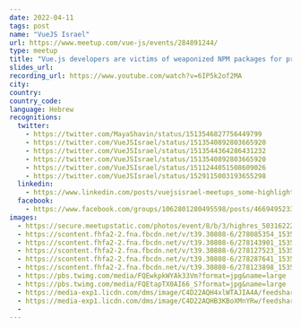 ```yaml
---
date: 2022-04-11
tags: post
name: "VueJS Israel"
url: https://www.meetup.com/vue-js/events/284891244/
type: meetup
title: "Vue.js developers are victims of weaponized NPM packages for protest and malware"
slides_url:
recording_url: https://www.youtube.com/watch?v=6IP5k2of2MA
city: 
country: 
country_code: 
language: Hebrew
recognitions:
  twitter:
    - https://twitter.com/MayaShavin/status/1513546827756449799
    - https://twitter.com/VueJSIsrael/status/1513540892803665920
    - https://twitter.com/VueJSIsrael/status/1513544364286431232
    - https://twitter.com/VueJSIsrael/status/1513540892803665920
    - https://twitter.com/VueJSIsrael/status/1511244051508609026
    - https://twitter.com/VueJSIsrael/status/1529115003193655298
  linkedin:
    - https://www.linkedin.com/posts/vuejsisrael-meetups_some-highlights-from-our-latest-april-meetup-activity-6920288522973106176-xvxX?utm_source=linkedin_share&utm_medium=member_desktop_web
  facebook:
    - https://www.facebook.com/groups/1062801280495598/posts/4669495233159500/
images:
  - https://secure.meetupstatic.com/photos/event/8/b/3/highres_503162227.jpeg
  - https://scontent.fhfa2-2.fna.fbcdn.net/v/t39.30808-6/278085354_1535268560202088_4745047179369833207_n.jpg?_nc_cat=109&ccb=1-5&_nc_sid=8bfeb9&_nc_ohc=AqYBZhIj1TAAX8y7HJL&_nc_ht=scontent.fhfa2-2.fna&oh=00_AT-vPz5l0mkRrdAyFC0BBqeo5ugwbuJdf00ccG1TrP1EkA&oe=625939AB
  - https://scontent.fhfa2-2.fna.fbcdn.net/v/t39.30808-6/278143901_1535268536868757_7386688975907454901_n.jpg?_nc_cat=110&ccb=1-5&_nc_sid=8bfeb9&_nc_ohc=_oKEnUJ2SNEAX_9_BXY&_nc_ht=scontent.fhfa2-2.fna&oh=00_AT9wUTCBqmiXmYh1nbcGZJVQkiqzprBdumEgWdeaWHlxhQ&oe=62596DCF
  - https://scontent.fhfa2-2.fna.fbcdn.net/v/t39.30808-6/278127523_1535268440202100_5605321498941405013_n.jpg?_nc_cat=102&ccb=1-5&_nc_sid=8bfeb9&_nc_ohc=155kkLGBNroAX9IX3Ff&_nc_ht=scontent.fhfa2-2.fna&oh=00_AT9b5fGxoHbdxVke24zHw608vc7ksUAoiCK6uSY_inYXyw&oe=625935CF
  - https://scontent.fhfa2-2.fna.fbcdn.net/v/t39.30808-6/278287641_1535268496868761_9188999189406913532_n.jpg?_nc_cat=103&ccb=1-5&_nc_sid=8bfeb9&_nc_ohc=9wMfnGzWoHwAX8cQoqx&_nc_ht=scontent.fhfa2-2.fna&oh=00_AT_Dd4SKDGyiKI7IBrEV-vs_91ZeTRTrxQua0ed4k8pIZw&oe=625A6D14
  - https://scontent.fhfa2-2.fna.fbcdn.net/v/t39.30808-6/278123898_1535268403535437_4937168906872406578_n.jpg?_nc_cat=106&ccb=1-5&_nc_sid=8bfeb9&_nc_ohc=NqZ3K73Eu3EAX9ZBjEQ&tn=ltt6cif7GWAoRbk-&_nc_ht=scontent.fhfa2-2.fna&oh=00_AT9N1aPFdBB-EfKj47nxJYsOdhwZjqe9g77Ff4sPoN7OlA&oe=6259EB10
  - https://pbs.twimg.com/media/FQEwkpkWYAk33Vm?format=jpg&name=large
  - https://pbs.twimg.com/media/FQEtapTX0AI66_S?format=jpg&name=large
  - https://media-exp1.licdn.com/dms/image/C4D22AQH4xlWTAJIA4A/feedshare-shrink_2048_1536/0/1649925348286?e=2147483647&v=beta&t=nMacSCPGTWctrkP-jSepnYjf_WQTtyJHl95akJ3ZPhQ
  - https://media-exp1.licdn.com/dms/image/C4D22AQHB3KBoXMnYRw/feedshare-shrink_1280/0/1649925348264?e=2147483647&v=beta&t=CdjTpKlTvFP17KnrafJTKV3fx5LhwnkAQgP7ZvxWyG8
  - 
---
```

